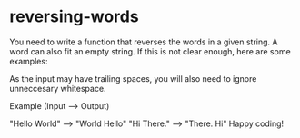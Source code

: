 # reversing-words
You need to write a function that reverses the words in a given string. A word can also fit an empty string. If this is not clear enough, here are some examples:

As the input may have trailing spaces, you will also need to ignore unneccesary whitespace.

Example (Input --> Output)

"Hello World" --> "World Hello"
"Hi There." --> "There. Hi"
Happy coding!

